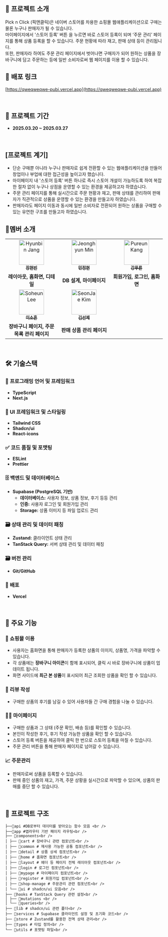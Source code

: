 ## 📢 프로젝트 소개

Pick n Click (픽앤클릭)은 네이버 스토어를 차용한 쇼핑몰 웹애플리케이션으로 구매는 물론 누구나 판매자가 될 수 있습니다.<br />
마이페이지에서 ‘스토어 등록’ 버튼 을 누르면 바로 스토어 등록이 되며 ‘주문 관리’ 페이지를 통해 상품 등록을 할 수 있습니다. 주문 현황에 따라 재고, 판매 상태 등이 관리됩니다.<br />
또한, 판매자라 하여도 주문 관리 페이지에서 벗어나면 구매자가 되어 원하는 상품을 장바구니에 담고 주문하는 등에 일반 소비자로써 웹 페이지를 이용 할 수 있습니다.
<br />

## 📍 배포 링크

[https://qweqweqwe-pubi.vercel.app](https://qweqweqwe-pubi.vercel.app)

<br />

## 📅 프로젝트 기간

- **2025.03.20 ~ 2025.03.27**

<br />

## [프로젝트 계기]

- 단순 구매뿐 아니라 누구나 판매자로 쉽게 전환할 수 있는 웹애플리케이션을 만들어 창업이나 부업에 대한 접근성을 높이고자 했습니다.
- 마이페이지 내 '스토어 등록' 버튼 하나로 즉시 스토어 개설이 가능하도록 하여 복잡한 절차 없이 누구나 상점을 운영할 수 있는 환경을 제공하고자 하였습니다.
- 주문 관리 페이지를 통해 실시간으로 주문 현황과 재고, 판매 상태를 관리하여 판매자가 직관적으로 상품을 운영할 수 있는 환경을 만들고자 하였습니다.
- 판매자라도 페이지 이동과 동시에 일반 소비자로 전환되어 원하는 상품을 구매할 수 있는 유연한 구조를 만들고자 하였습니다.
  <br />

## 💏멤버 소개

<table>
  <tbody>
    <tr>
      <td width="300px" align="center">
        <a href="https://github.com/33hyun">
        <img src="https://avatars.githubusercontent.com/u/192601063?v=4" width="80" alt="Hyunbin Jang"/>
        <br />
        <sub><b>장현빈</b></sub>
        </a>
        <br />
      </td>
         <td width="300px" align="center">
        <a href="https://github.com/Eletsia">
        <img src="https://avatars.githubusercontent.com/u/166839043?v=4" width="80" alt="Jeonghyun Min"/>
        <br />
        <sub><b>민정현</b></sub>
        </a>
        <br />
      </td>
      <td width="300px" align="center">
        <a href="https://github.com/PureunKang">
        <img src="https://avatars.githubusercontent.com/u/144876018?v=4" width="80" alt="Pureun Kang"/>
        <br />
        <sub><b>강푸른</b></sub>
        </a>
        <br />
      </td>
    </tr>
    <tr>
      <td align="center">
        <b>레이아웃, 홈화면, 디테일</b> <br/>
      </td>
      <td align="center">
        <b>DB 설계, 마이페이지</b> <br/>
      </td>
      <td align="center">
        <b>회원가입, 로그인, 홈화면</b> <br/>
      </td>
    </tr>
    <tr>
      <td align="center">
        <a href="https://github.com/sohxxny">
        <img src="https://avatars.githubusercontent.com/u/119118662?v=4" width="80" alt="Soheun Lee"/>
        <br />
        <sub><b>이소흔</b></sub>
        </a>
        <br />
      </td>
      <td align="center">
        <a href="https://github.com/UrePu">
        <img src="https://avatars.githubusercontent.com/u/85550543?v=4" width="80" alt="SeonJae Kim"/>
        <br />
        <sub><b>김선제</b></sub>
        </a>
        <br />
      </td>
    </tr>
    <tr>
      <td align="center">
        <b>장바구니 페이지, 주문 목록 관리 페이지</b> <br/>
      </td>
      <td align="center">
        <b>판매 상품 관리 페이지</b> <br/>
      </td>
      <td align="center">
    </tr>
  </tbody>
</table>

<br />

## 🛠 **기술스택**

### 📌 **프로그래밍 언어 및 프레임워크**

- **TypeScript**
- **Next.js**

### 🎨 **UI 프레임워크 및 스타일링**

- **Tailwind CSS**
- **Shadcn/ui**
- **React-icons**

### ✅ **코드 품질 및 포맷팅**

- **ESLint**
- **Prettier**

### 🗄️ **백엔드 및 데이터베이스**

- **Supabase (PostgreSQL 기반)**
  - **데이터베이스:** 사용자 정보, 상품 정보, 후기 등등 관리
  - **인증:** 사용자 로그인 및 회원가입 관리
  - **Storage:** 상품 이미지 등 파일 업로드 관리

### 🗃️ **상태 관리 및 데이터 패칭**

- **Zustand:** 클라이언트 상태 관리
- **TanStack Query:** 서버 상태 관리 및 데이터 패칭

### 🗃️ **버전 관리**

- **Git/GitHub**

### 🚀 **배포**

- **Vercel**

<br />

## 📝 **주요 기능**

### 🛒 쇼핑몰 이용

- 사용자는 홈화면을 통해 판매자가 등록한 상품의 이미지, 상품명, 가격을 파악할 수 있습니다.
- 각 상품에는 **장바구니 아이콘**이 함께 표시되어, 클릭 시 바로 장바구니에 상품이 업데이트 됩니다.
- 화면 사이드에 **최근 본 상품**이 표시되어 최근 조회한 상품을 확인 할 수 있습니다.

### 📝 리뷰 작성

- 구매한 상품의 후기를 남길 수 있어 사용자들 간 구매 경험을 나눌 수 있습니다.

### 🧑‍💻 마이페이지

- 구매한 상품과 그 상태 (주문 확인, 배송 등)를 확인할 수 있습니다.
- 본인이 작성한 후기, 후기 작성 가능한 상품을 확인 할 수 있습니다.
- 스토어 등록 버튼을 제공하여 클릭 한 번으로 스토어 등록을 마칠 수 있습니다.
- 주문 관리 버튼을 통해 판매자 페이지로 넘어갈 수 있습니다.

### 📈 주문관리

- 판매자로써 상품을 등록할 수 있습니다.
- 판매 중인 상품의 재고, 가격, 주문 상황을 실시간으로 파악할 수 있으며, 상품의 판매를 중단 할 수 있습니다.

<br />

## 📁 **프로젝트 구조**

```
├──📁api #DB로부터 데이터를 받아오는 함수 모음 <br />
├──📁app #앱라우터 기반 페이지 라우팅<br />
├── 📁components<br />
│ ├── 📁cart # 장바구니 관련 컴포넌트<br />
│ ├── 📁common # 재사용 가능한 공통 컴포넌트<br />
│ ├── 📁detail # 상품 상세 컴포넌트<br />
│ ├── 📁home # 홈화면 컴포넌트<br />
│ ├── 📁layout # 헤더 등 페이지 전체 레이아웃 컴포넌트<br />
│ ├── 📁login # 로그인 컴포넌트<br />
│ ├── 📁mypage # 마이페이지 컴포넌트<br />
│ ├── 📁register # 회원가입 컴포넌트<br />
│ ├── 📁shop-manage # 주문관리 관련 컴포넌트<br />
│ └── 📁ui # shadcn/ui 모음<br />
├── 📁hooks # TanStack Query 관련 설정<br />
│ ├── 📁mutations <br />
│ └── 📁queries<br />
├── 📁lib # shadcn/ui 관련 폴더<br />
├── 📁services # Supabase 클라이언트 설정 및 초기화 코드<br />
├── 📁store # Zustand를 활용한 전역 상태 관리<br />
├── 📁types # 타입 정의<br />
└── 📁utils # 포맷팅 파일<br />
```
